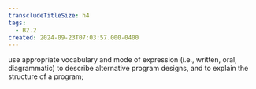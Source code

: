 ```yaml
---
transcludeTitleSize: h4
tags:
  - B2.2
created: 2024-09-23T07:03:57.000-0400
---
```

use appropriate vocabulary and mode of expression (i.e., written, oral, diagrammatic) to describe alternative program designs, and to explain the structure of a program;
